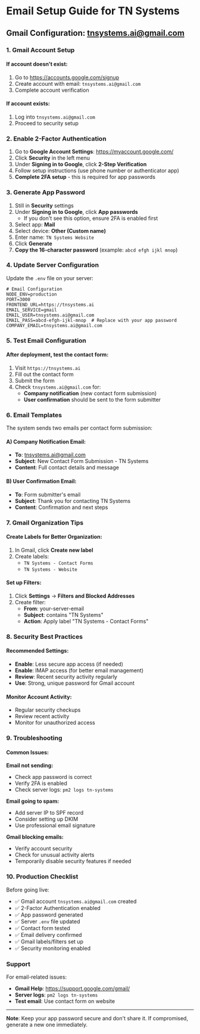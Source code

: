 # Email Setup Guide for TN Systems

## Gmail Configuration: tnsystems.ai@gmail.com

### 1. Gmail Account Setup

#### If account doesn't exist:
1. Go to https://accounts.google.com/signup
2. Create account with email: `tnsystems.ai@gmail.com`
3. Complete account verification

#### If account exists:
1. Log into `tnsystems.ai@gmail.com`
2. Proceed to security setup

### 2. Enable 2-Factor Authentication

1. Go to **Google Account Settings**: https://myaccount.google.com/
2. Click **Security** in the left menu
3. Under **Signing in to Google**, click **2-Step Verification**
4. Follow setup instructions (use phone number or authenticator app)
5. **Complete 2FA setup** - this is required for app passwords

### 3. Generate App Password

1. Still in **Security** settings
2. Under **Signing in to Google**, click **App passwords**
   - If you don't see this option, ensure 2FA is enabled first
3. Select app: **Mail**
4. Select device: **Other (Custom name)**
5. Enter name: `TN Systems Website`
6. Click **Generate**
7. **Copy the 16-character password** (example: `abcd efgh ijkl mnop`)

### 4. Update Server Configuration

Update the `.env` file on your server:

```env
# Email Configuration
NODE_ENV=production
PORT=3000
FRONTEND_URL=https://tnsystems.ai
EMAIL_SERVICE=gmail
EMAIL_USER=tnsystems.ai@gmail.com
EMAIL_PASS=abcd-efgh-ijkl-mnop  # Replace with your app password
COMPANY_EMAIL=tnsystems.ai@gmail.com
```

### 5. Test Email Configuration

#### After deployment, test the contact form:
1. Visit `https://tnsystems.ai`
2. Fill out the contact form
3. Submit the form
4. Check `tnsystems.ai@gmail.com` for:
   - **Company notification** (new contact form submission)
   - **User confirmation** should be sent to the form submitter

### 6. Email Templates

The system sends two emails per contact form submission:

#### A) Company Notification Email:
- **To**: tnsystems.ai@gmail.com
- **Subject**: New Contact Form Submission - TN Systems
- **Content**: Full contact details and message

#### B) User Confirmation Email:
- **To**: Form submitter's email
- **Subject**: Thank you for contacting TN Systems
- **Content**: Confirmation and next steps

### 7. Gmail Organization Tips

#### Create Labels for Better Organization:
1. In Gmail, click **Create new label**
2. Create labels:
   - `TN Systems - Contact Forms`
   - `TN Systems - Website`

#### Set up Filters:
1. Click **Settings** → **Filters and Blocked Addresses**
2. Create filter:
   - **From**: your-server-email
   - **Subject**: contains "TN Systems"
   - **Action**: Apply label "TN Systems - Contact Forms"

### 8. Security Best Practices

#### Recommended Settings:
- **Enable**: Less secure app access (if needed)
- **Enable**: IMAP access (for better email management)
- **Review**: Recent security activity regularly
- **Use**: Strong, unique password for Gmail account

#### Monitor Account Activity:
- Regular security checkups
- Review recent activity
- Monitor for unauthorized access

### 9. Troubleshooting

#### Common Issues:

**Email not sending:**
- Check app password is correct
- Verify 2FA is enabled
- Check server logs: `pm2 logs tn-systems`

**Email going to spam:**
- Add server IP to SPF record
- Consider setting up DKIM
- Use professional email signature

**Gmail blocking emails:**
- Verify account security
- Check for unusual activity alerts
- Temporarily disable security features if needed

### 10. Production Checklist

Before going live:
- ✅ Gmail account `tnsystems.ai@gmail.com` created
- ✅ 2-Factor Authentication enabled
- ✅ App password generated
- ✅ Server `.env` file updated
- ✅ Contact form tested
- ✅ Email delivery confirmed
- ✅ Gmail labels/filters set up
- ✅ Security monitoring enabled

### Support

For email-related issues:
- **Gmail Help**: https://support.google.com/gmail/
- **Server logs**: `pm2 logs tn-systems`
- **Test email**: Use contact form on website

---

**Note**: Keep your app password secure and don't share it. If compromised, generate a new one immediately. 